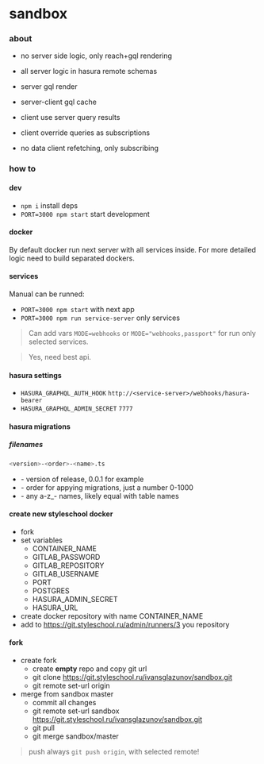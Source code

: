 # sandbox

### about

- no server side logic, only reach+gql rendering
- all server logic in hasura remote schemas

- server gql render
- server-client gql cache
- client use server query results
- client override queries as subscriptions
- no data client refetching, only subscribing

### how to

#### dev

- `npm i` install deps
- `PORT=3000 npm start` start development

#### docker

By default docker run next server with all services inside. For more detailed logic need to build separated dockers.

#### services

Manual can be runned:

- `PORT=3000 npm start` with next app
- `PORT=3000 npm run service-server` only services

> Can add vars `MODE=webhooks` or `MODE="webhooks,passport"` for run only selected services.

> Yes, need best api.

#### hasura settings

- `HASURA_GRAPHQL_AUTH_HOOK` `http://<service-server>/webhooks/hasura-bearer`
- `HASURA_GRAPHQL_ADMIN_SECRET` `7777`

#### hasura migrations

##### filenames

```sh
<version>-<order>-<name>.ts
```

- <version> - version of release, 0.0.1 for example
- <order> - order for appying migrations, just a number 0-1000
- <name> - any a-z_- names, likely equal with table names

#### create new styleschool docker

- fork
- set variables
  - CONTAINER_NAME
  - GITLAB_PASSWORD
  - GITLAB_REPOSITORY
  - GITLAB_USERNAME
  - PORT
  - POSTGRES
  - HASURA_ADMIN_SECRET
  - HASURA_URL
- create docker repository with name CONTAINER_NAME
- add to https://git.styleschool.ru/admin/runners/3 you repository

#### fork

- create fork
  - create **empty** repo and copy git url
  - git clone https://git.styleschool.ru/ivansglazunov/sandbox.git
  - git remote set-url origin <my-repo>
- merge from sandbox master
  - commit all changes
  - git remote set-url sandbox https://git.styleschool.ru/ivansglazunov/sandbox.git
  - git pull
  - git merge sandbox/master

> push always `git push origin`, with selected remote!
